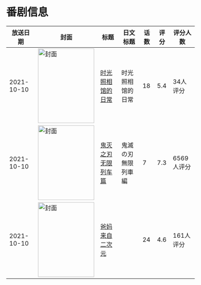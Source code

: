 # 番剧信息

|放送日期|封面|标题|日文标题|话数|评分|评分人数|
|---|---|---|---|---|---|---|
|2021-10-10|<img src="https://lain.bgm.tv/pic/cover/c/c2/84/352184_B7o8b.jpg" alt="封面" style="width:150px;height:200px;object-fit:cover;">|[时光照相馆的日常](https://bangumi.tv/subject/352184)|时光照相馆的日常|18|5.4|34人评分|
|2021-10-10|<img src="https://lain.bgm.tv/pic/cover/c/65/8e/350764_Aibau.jpg" alt="封面" style="width:150px;height:200px;object-fit:cover;">|[鬼灭之刃 无限列车篇](https://bangumi.tv/subject/350764)|鬼滅の刃 無限列車編|7|7.3|6569人评分|
|2021-10-10|<img src="https://lain.bgm.tv/pic/cover/c/9c/84/320232_Ab74z.jpg" alt="封面" style="width:150px;height:200px;object-fit:cover;">|[爸妈来自二次元](https://bangumi.tv/subject/320232)||24|4.6|161人评分|
